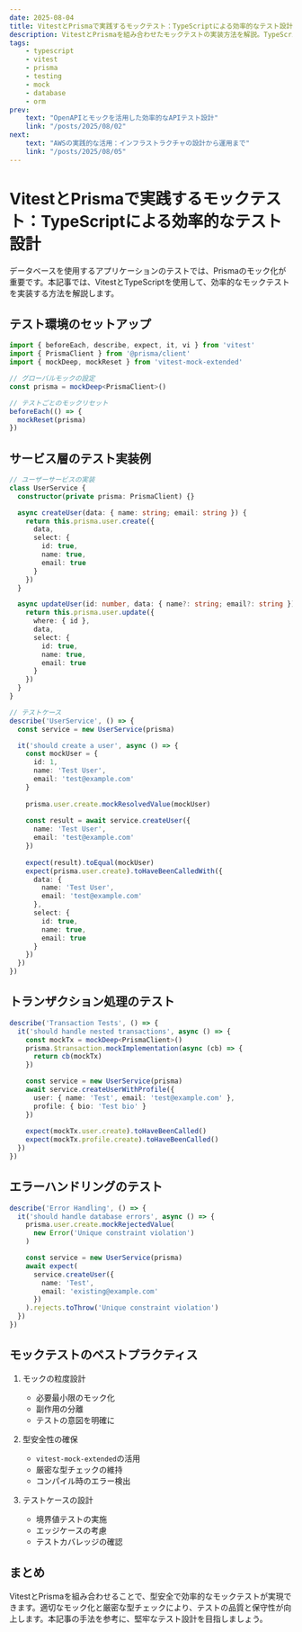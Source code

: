 ```yaml
---
date: 2025-08-04
title: VitestとPrismaで実践するモックテスト：TypeScriptによる効率的なテスト設計
description: VitestとPrismaを組み合わせたモックテストの実装方法を解説。TypeScriptの型安全性を活かしたテストケースの作成から、Prismaクライアントのモック化、テストの自動化まで詳しく紹介します。
tags:
    - typescript
    - vitest
    - prisma
    - testing
    - mock
    - database
    - orm
prev:
    text: "OpenAPIとモックを活用した効率的なAPIテスト設計"
    link: "/posts/2025/08/02"
next:
    text: "AWSの実践的な活用：インフラストラクチャの設計から運用まで"
    link: "/posts/2025/08/05"
---
```


# VitestとPrismaで実践するモックテスト：TypeScriptによる効率的なテスト設計

データベースを使用するアプリケーションのテストでは、Prismaのモック化が重要です。本記事では、VitestとTypeScriptを使用して、効率的なモックテストを実装する方法を解説します。

## テスト環境のセットアップ

```ts
import { beforeEach, describe, expect, it, vi } from 'vitest'
import { PrismaClient } from '@prisma/client'
import { mockDeep, mockReset } from 'vitest-mock-extended'

// グローバルモックの設定
const prisma = mockDeep<PrismaClient>()

// テストごとのモックリセット
beforeEach(() => {
  mockReset(prisma)
})
```

## サービス層のテスト実装例

```ts
// ユーザーサービスの実装
class UserService {
  constructor(private prisma: PrismaClient) {}

  async createUser(data: { name: string; email: string }) {
    return this.prisma.user.create({
      data,
      select: {
        id: true,
        name: true,
        email: true
      }
    })
  }

  async updateUser(id: number, data: { name?: string; email?: string }) {
    return this.prisma.user.update({
      where: { id },
      data,
      select: {
        id: true,
        name: true,
        email: true
      }
    })
  }
}

// テストケース
describe('UserService', () => {
  const service = new UserService(prisma)

  it('should create a user', async () => {
    const mockUser = {
      id: 1,
      name: 'Test User',
      email: 'test@example.com'
    }
    
    prisma.user.create.mockResolvedValue(mockUser)
    
    const result = await service.createUser({
      name: 'Test User',
      email: 'test@example.com'
    })
    
    expect(result).toEqual(mockUser)
    expect(prisma.user.create).toHaveBeenCalledWith({
      data: {
        name: 'Test User',
        email: 'test@example.com'
      },
      select: {
        id: true,
        name: true,
        email: true
      }
    })
  })
})
```

## トランザクション処理のテスト

```ts
describe('Transaction Tests', () => {
  it('should handle nested transactions', async () => {
    const mockTx = mockDeep<PrismaClient>()
    prisma.$transaction.mockImplementation(async (cb) => {
      return cb(mockTx)
    })

    const service = new UserService(prisma)
    await service.createUserWithProfile({
      user: { name: 'Test', email: 'test@example.com' },
      profile: { bio: 'Test bio' }
    })
    
    expect(mockTx.user.create).toHaveBeenCalled()
    expect(mockTx.profile.create).toHaveBeenCalled()
  })
})
```

## エラーハンドリングのテスト

```ts
describe('Error Handling', () => {
  it('should handle database errors', async () => {
    prisma.user.create.mockRejectedValue(
      new Error('Unique constraint violation')
    )

    const service = new UserService(prisma)
    await expect(
      service.createUser({
        name: 'Test',
        email: 'existing@example.com'
      })
    ).rejects.toThrow('Unique constraint violation')
  })
})
```

## モックテストのベストプラクティス

1. モックの粒度設計
   - 必要最小限のモック化
   - 副作用の分離
   - テストの意図を明確に

2. 型安全性の確保
   - `vitest-mock-extended`の活用
   - 厳密な型チェックの維持
   - コンパイル時のエラー検出

3. テストケースの設計
   - 境界値テストの実施
   - エッジケースの考慮
   - テストカバレッジの確認

## まとめ

VitestとPrismaを組み合わせることで、型安全で効率的なモックテストが実現できます。適切なモック化と厳密な型チェックにより、テストの品質と保守性が向上します。本記事の手法を参考に、堅牢なテスト設計を目指しましょう。
